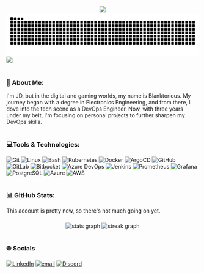 <div align="center">
  <img height="" src="images/introduction.gif"  />
  
</div>
<img src="https://raw.githubusercontent.com/blanktorious/blanktorious/output/snake.svg" alt="Snake animation" />

<div align="left">
  <img src="https://visitor-badge.laobi.icu/badge?page_id=maurodesouza.maurodesouza&"  />
</div>

###

# <h3>💫 About Me:</h3>
I'm JD, but in the digital and gaming worlds, my name is Blanktorious. My journey began with a degree in Electronics Engineering, and from there, I dove into the tech scene as a DevOps Engineer. Now, with three years under my belt, I'm focusing on personal projects to further sharpen my DevOps skills.

###

# <h3>💻Tools & Technologies:</h3>
![Git](https://img.shields.io/badge/git-%23F05033.svg?style=for-the-badge&logo=git&logoColor=white)
![Linux](https://img.shields.io/badge/linux-%23FCC624.svg?style=for-the-badge&logo=linux&logoColor=black)
![Bash](https://img.shields.io/badge/bash-%234EAA25.svg?style=for-the-badge&logo=gnu-bash&logoColor=white)
![Kubernetes](https://img.shields.io/badge/kubernetes-%23326ce5.svg?style=for-the-badge&logo=kubernetes&logoColor=white)
![Docker](https://img.shields.io/badge/docker-%232496ED.svg?style=for-the-badge&logo=docker&logoColor=white)
![ArgoCD](https://img.shields.io/badge/argocd-%23315DF7.svg?style=for-the-badge&logo=argocd&logoColor=white)
![GitHub](https://img.shields.io/badge/github-%23181717.svg?style=for-the-badge&logo=github&logoColor=white)
![GitLab](https://img.shields.io/badge/gitlab-%23FCA121.svg?style=for-the-badge&logo=gitlab&logoColor=white)
![Bitbucket](https://img.shields.io/badge/bitbucket-%230052CC.svg?style=for-the-badge&logo=bitbucket&logoColor=white)
![Azure DevOps](https://img.shields.io/badge/azure_devops-%230078D4.svg?style=for-the-badge&logo=azure-devops&logoColor=white)
![Jenkins](https://img.shields.io/badge/jenkins-%23D24939.svg?style=for-the-badge&logo=jenkins&logoColor=white)
![Prometheus](https://img.shields.io/badge/prometheus-%23E6522C.svg?style=for-the-badge&logo=prometheus&logoColor=white)
![Grafana](https://img.shields.io/badge/grafana-%23F46800.svg?style=for-the-badge&logo=grafana&logoColor=white)
![PostgreSQL](https://img.shields.io/badge/postgresql-%23336791.svg?style=for-the-badge&logo=postgresql&logoColor=white)
![Azure](https://img.shields.io/badge/azure-%230072C6.svg?style=for-the-badge&logo=microsoftazure&logoColor=white)
![AWS](https://img.shields.io/badge/AWS-%23FF9900.svg?style=for-the-badge&logo=amazon-aws&logoColor=white)

###

# <h3>📊 GitHub Stats:</h3>
This account is pretty new, so there's not much going on yet.

###

<div align="center">
  <img src="https://github-readme-stats.vercel.app/api?username=blanktorious&hide_title=true&hide_rank=true&show_icons=true&include_all_commits=true&count_private=true&disable_animations=false&theme=gotham&hide_border=false" height="150" alt="stats graph"  />
  <img src="https://streak-stats.demolab.com?user=blanktorious&locale=en&mode=daily&theme=gotham&hide_border=false&border_radius=5&date_format=M%20j%5B,%20Y%5D" height="150" alt="streak graph"  />
</div>

###

# <h3 align="left">🌐 Socials</h3>

###

 [![LinkedIn](https://img.shields.io/badge/LinkedIn-%230077B5.svg?logo=linkedin&logoColor=white)](https://linkedin.com/in/jddemonteverde) [![email](https://img.shields.io/badge/Email-D14836?logo=gmail&logoColor=white)](mailto:johnddemonteverde@gmail.com) [![Discord](https://img.shields.io/badge/Discord-%237289DA.svg?logo=discord&logoColor=white)](https://discord.gg/blanktorious)

###
